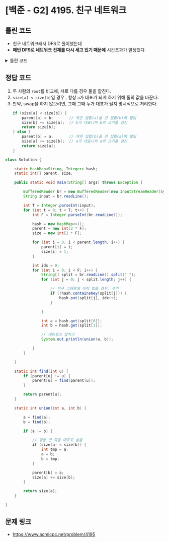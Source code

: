 

# [백준 - G2] 4195. 친구 네트워크

## 틀린 코드

- 친구 네트워크래서 DFS로 풀이했는데
- **매번 DFS로 네트워크 전체를 다시 세고 있기 때문에** 시간초과가 발생했다.

<details>
    <summary>틀린 코드</summary>

    class Solution {

        static HashMap<String, Integer> hash;

        public static void main(String[] args) throws Exception {
            BufferedReader br = new BufferedReader(new InputStreamReader(System.in));
            String input = br.readLine();

            int T = Integer.parseInt(input);
            for (int t = 0; t < T; t++) {
                int F = Integer.parseInt(br.readLine());

                hash = new HashMap<>();
                graph = new ArrayList[2 * F];

                for (int i = 0; i < graph.length; i++) {
                    graph[i] = new ArrayList<>();
                }

                for (int i = 0; i < F; i++) {
                    String[] split = br.readLine().split(" ");
                    for (int j = 0; j < split.length; j++) {
                        // 친구 그래프에 아직 없을 경우, 추가
                        if (!hash.containsKey(split[j])) {
                            int size = hash.size();
                            hash.put(split[j], size++);
                        }

                    }

                    connect(split[0], split[1]);

                }
            }

        }

        static List<Integer>[] graph;
        static boolean[] visited;
        static int cnt;
        static void connect(String friend1, String friend2) {

            int idx1 = hash.get(friend1);
            int idx2 = hash.get(friend2);

            graph[idx1].add(idx2);
            graph[idx2].add(idx1);

            visited = new boolean[graph.length + 1];

            // System.out.println(hash);
            // System.out.println(Arrays.toString(graph));
            cnt = 1;
            countNetwork(idx1);		
            System.out.println(cnt);
            
        }

        static void countNetwork(int v) {

            visited[v] = true;

            for (int next : graph[v]) {
                if (!visited[next]) {
                    visited[next] = true;
                    countNetwork(next);
                    cnt++;
                }
            }

        }
    }

</details>


## 정답 코드

1. 두 사람의 `root`를 비교해, 서로 다를 경우 둘을 합친다.
2. `size[a] < size[b]`일 경우 , 항상 `a`가 대표가 되게 하기 위해 둘의 값을 바꾼다.
3. 만약, swap을 하지 않으려면, 그때 그때 누가 대표가 될지 명시적으로 처리한다.
    ```java
    if (size[a] < size[b]) {
        parent[a] = b;       // 작은 집합(a)을 큰 집합(b)에 붙임
        size[b] += size[a];  // b가 대표니까 b의 크기를 갱신
        return size[b];
    } else {
        parent[b] = a;       // 작은 집합(b)을 큰 집합(a)에 붙임
        size[a] += size[b];  // a가 대표니까 a의 크기를 갱신
        return size[a];
    }
    ```


```java
class Solution {

	static HashMap<String, Integer> hash;
	static int[] parent, size;

	public static void main(String[] args) throws Exception {

		BufferedReader br = new BufferedReader(new InputStreamReader(System.in));
		String input = br.readLine();

		int T = Integer.parseInt(input);
		for (int t = 0; t < T; t++) {
			int F = Integer.parseInt(br.readLine());

			hash = new HashMap<>();
			parent = new int[2 * F];
			size = new int[2 * F];

			for (int i = 0; i < parent.length; i++) {
				parent[i] = i;
				size[i] = 1;
			}

			int idx = 0;
			for (int i = 0; i < F; i++) {
				String[] split = br.readLine().split(" ");
				for (int j = 0; j < split.length; j++) {

					// 친구 그래프에 아직 없을 경우, 추가
					if (!hash.containsKey(split[j])) {
						hash.put(split[j], idx++);
					}

				}

				int a = hash.get(split[0]);
				int b = hash.get(split[1]);

				// 네트워크 합치기
				System.out.println(union(a, b));

			}
		}

	}

	static int find(int u) {
		if (parent[u] != u) {
			parent[u] = find(parent[u]);
		}

		return parent[u];
	}

	static int union(int a, int b) {

		a = find(a);
		b = find(b);

		if (a != b) {

			// 항상 큰 쪽을 대표로 삼음
			if (size[a] < size[b]) {
				int tmp = a;
				a = b;
				b = tmp;
			}

			parent[b] = a;
			size[a] += size[b];
		}

		return size[a];
	}

}
```

## 문제 링크
- https://www.acmicpc.net/problem/4195